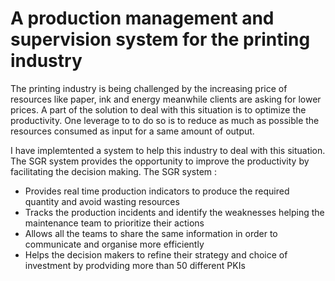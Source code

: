 # A production management and supervision system for the printing industry
The printing industry is being challenged by the increasing price of resources like paper, ink and energy meanwhile 
clients are asking for lower prices. A part of the solution to deal with this situation is to optimize 
the productivity. One leverage to to do so is to reduce as much as possible the resources consumed 
as input for a same amount of output.

I have implemtented a system to help this industry to deal with this situation. The SGR system provides the opportunity to improve
the productivity by facilitating the decision making. The SGR system :
- Provides real time production indicators to produce the required quantity and avoid wasting resources 
- Tracks the production incidents and identify the weaknesses helping the maintenance team to prioritize their actions 
- Allows all the teams to share the same information in order to communicate and organise more efficiently
- Helps the decision makers to refine their strategy and choice of investment by prodviding more than 50 different PKIs
